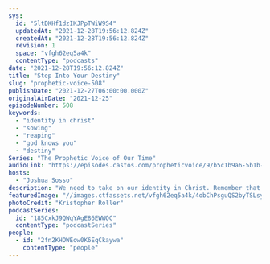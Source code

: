 ```yaml
---
sys:
  id: "5ltDKHf1dzIKJPpTWiW9S4"
  updatedAt: "2021-12-28T19:56:12.824Z"
  createdAt: "2021-12-28T19:56:12.824Z"
  revision: 1
  space: "vfgh62eq5a4k"
  contentType: "podcasts"
date: "2021-12-28T19:56:12.824Z"
title: "Step Into Your Destiny"
slug: "prophetic-voice-508"
publishDate: "2021-12-27T06:00:00.000Z"
originalAirDate: "2021-12-25"
episodeNumber: 508
keywords:
  - "identity in christ"
  - "sowing"
  - "reaping"
  - "god knows you"
  - "destiny"
Series: "The Prophetic Voice of Our Time"
audioLink: "https://episodes.castos.com/propheticvoice/9/b5c1b9a6-5b1b-4cde-84f8-1dcbfa7b044c/12-25-26-21-The-Prophetic-Voice-of-our-Time-mixdown-.mp3"
hosts:
  - "Joshua Sosso"
description: "We need to take on our identity in Christ. Remember that He knows you better than even you know yourself, because sometimes we, ourselves, don’t know what we want. In this time, we must focus on the seeds we are sowing, as opposed to what we are harvesting, because that is more important. Let's step into our destiny."
featuredImage: "//images.ctfassets.net/vfgh62eq5a4k/4obChPsguQS2byTSLsyDlK/65796b2cf1ac9b9ca4fff4a4a0a12269/kristopher-roller-zepnJQycr4U-unsplash__1_.jpg"
photoCredit: "Kristopher Roller"
podcastSeries:
  id: "185CxkJ9QWqYAgE86EWWOC"
  contentType: "podcastSeries"
people:
  - id: "2fn2KHOWEow0K6EqCkaywa"
    contentType: "people"
---
```

